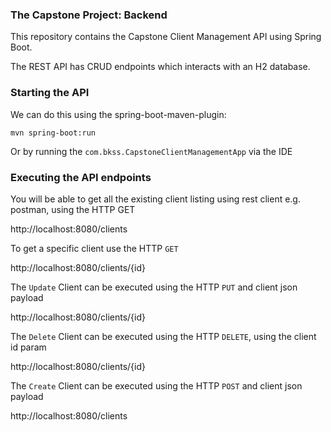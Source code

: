 ### The Capstone Project: Backend ###

This repository contains the Capstone Client Management API using Spring Boot. 

The REST API has CRUD endpoints which interacts with an H2 database. 

###  Starting the API ###

We can do this using the spring-boot-maven-plugin:

`mvn spring-boot:run`

Or  by running the `com.bkss.CapstoneClientManagementApp` via the IDE

###  Executing the API endpoints ###

You will be able to get all the existing client listing using rest client e.g. postman, using the HTTP GET

http://localhost:8080/clients

To get a specific client use the HTTP `GET`

http://localhost:8080/clients/{id}

The `Update` Client can be executed using the HTTP `PUT` and client json payload

http://localhost:8080/clients/{id}

The `Delete` Client can be executed using the HTTP `DELETE`, using the client id param

http://localhost:8080/clients/{id}

The `Create` Client can be executed using the HTTP `POST` and client json payload

http://localhost:8080/clients